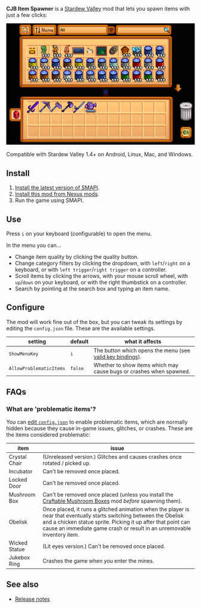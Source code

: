 **CJB Item Spawner** is a [Stardew Valley](http://stardewvalley.net/) mod that lets you spawn items
with just a few clicks:

![](screenshot.png)

Compatible with Stardew Valley 1.4+ on Android, Linux, Mac, and Windows.

## Install
1. [Install the latest version of SMAPI](https://smapi.io/).
2. [Install this mod from Nexus mods](http://www.nexusmods.com/stardewvalley/mods/93).
3. Run the game using SMAPI.

## Use
Press `i` on your keyboard (configurable) to open the menu.

In the menu you can...
* Change item quality by clicking the quality button.
* Change category filters by clicking the dropdown, with `left`/`right` on a keyboard, or with `left trigger`/`right trigger` on a controller.
* Scroll items by clicking the arrows, with your mouse scroll wheel, with `up`/`down` on your keyboard, or with the right thumbstick on a controller.
* Search by pointing at the search box and typing an item name.

## Configure
The mod will work fine out of the box, but you can tweak its settings by editing the `config.json`
file. These are the available settings.

setting | default | what it affects
------- | ------- | ---------------
`ShowMenuKey` | `i` | The button which opens the menu (see [valid key bindings](https://stardewvalleywiki.com/Modding:Player_Guide/Key_Bindings)).
`AllowProblematicItems` | `false` | Whether to show items which may cause bugs or crashes when spawned.

## FAQs
### What are 'problematic items'?
You can [edit `config.json`](#configure) to enable problematic items, which are normally hidden
because they cause in-game issues, glitches, or crashes. These are the items considered problematic:

item | issue
---- | -----
Crystal Chair | (Unreleased version.) Glitches and causes crashes once rotated / picked up.
Incubator | Can't be removed once placed.
Locked Door | Can't be removed once placed.
Mushroom Box | Can't be removed once placed (unless you install the [Craftable Mushroom Boxes](https://www.nexusmods.com/stardewvalley/mods/2899) mod _before_ spawning them).
Obelisk | Once placed, it runs a glitched animation when the player is near that eventually starts switching between the Obelisk and a chicken statue sprite. Picking it up after that point can cause an immediate game crash or result in an unremovable inventory item.
Wicked Statue | (Lit eyes version.) Can't be removed once placed.
Jukebox Ring | Crashes the game when you enter the mines.

## See also
* [Release notes](release-notes.md)
